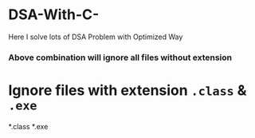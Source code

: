 # DSA-With-C-
Here I solve lots of DSA Problem with Optimized Way

### Above combination will ignore all files without extension ###

# Ignore files with extension `.class` & `.exe`
*.class
*.exe
